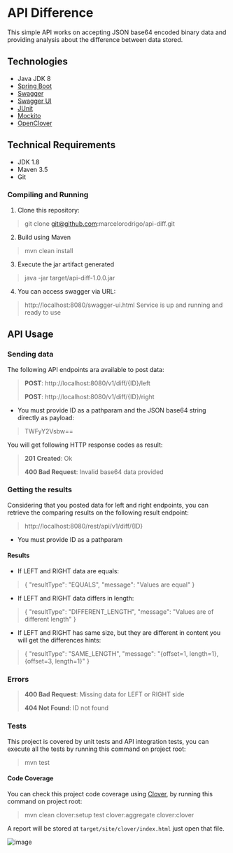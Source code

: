 API Difference
==============

This simple API works on accepting JSON base64 encoded binary data
and providing analysis about the difference between data stored.

## Technologies

- Java JDK 8
- [Spring Boot](http://spring.io/projects/spring-boot)
- [Swagger](https://swagger.io/)
- [Swagger UI](https://swagger.io/tools/swagger-ui/)
- [JUnit](https://junit.org/junit4/)
- [Mockito](https://site.mockito.org/)
- [OpenClover](https://openclover.org)

## Technical Requirements

- JDK 1.8
- Maven 3.5
- Git

### Compiling and Running

 1. Clone this repository:
 > git clone git@github.com:marcelorodrigo/api-diff.git
 2. Build using Maven
 > mvn clean install
 3. Execute the jar artifact generated
 > java -jar target/api-diff-1.0.0.jar
 4. You can access swagger via URL:
> http://localhost:8080/swagger-ui.html
Service is up and running and ready to use

## API Usage

### Sending data
The following API endpoints ara available to post data:

>**POST**: http://localhost:8080/v1/diff/{ID}/left
>
>**POST**: http://localhost:8080/v1/diff/{ID}/right

* You must provide ID as a pathparam and the
JSON base64 string directly as payload:
>TWFyY2Vsbw==

You will get following HTTP response codes as result:
>**201 Created**: Ok
>
>**400 Bad Request**: Invalid base64 data provided

### Getting the results
Considering that you posted data for left and right endpoints, you can retrieve the comparing results on the following result endpoint:

>http://localhost:8080/rest/api/v1/diff/{ID}

* You must provide ID as a pathparam

#### Results

* If LEFT and RIGHT data are equals:
>{
  "resultType": "EQUALS",
  "message": "Values are equal"
}

* If LEFT and RIGHT data differs in length:
>{
  "resultType": "DIFFERENT_LENGTH",
  "message": "Values are of different length"
}

* If LEFT and RIGHT has same size, but they are different in content you will get the differences hints:
>{
  "resultType": "SAME_LENGTH",
  "message": "{offset=1, length=1}, {offset=3, length=1}"
}

### Errors
>**400 Bad Request**: Missing data for LEFT or RIGHT side
>
>**404 Not Found**: ID not found



### Tests
This project is covered by unit tests and API integration tests, you can
execute all the tests by running this command on project root:
> mvn test

#### Code Coverage
You can check this project code coverage using [Clover](https://openclover.org),
by running this command on project root:
> mvn clean clover:setup test clover:aggregate clover:clover

A report will be stored at `target/site/clover/index.html`
just open that file.

![image](https://user-images.githubusercontent.com/443962/52155261-004d5380-2669-11e9-91ad-ff4d32251f8a.png)
